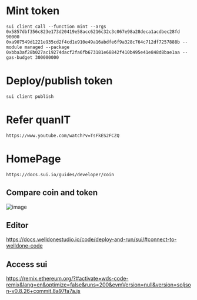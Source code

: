 # Mint token
```
sui client call --function mint --args 0x5857dbf356c823e173d20419e58acc6216c32c3c067e98a28deca1acdbec28fd 90000 0xa907549d1221e935cd2f4cd1e910e49a16abdfe6f9a328c764c712df7257888b --module managed --package 0xbba3af28b027ac19274dacf2fa6fb673181e68842f410b495e41e848d8bae1aa --gas-budget 300000000
```

# Deploy/publish token
```
sui client publish
```

# Refer quanIT
```
https://www.youtube.com/watch?v=TsFkES2FCZQ
```

# HomePage
```
https://docs.sui.io/guides/developer/coin
```

## Compare coin and token
![image](https://github.com/user-attachments/assets/7ccb50c0-85bf-4c50-add7-90927ceffa1a)

## Editor
https://docs.welldonestudio.io/code/deploy-and-run/sui/#connect-to-welldone-code

## Access sui
https://remix.ethereum.org/?#activate=wds-code-remix&lang=en&optimize=false&runs=200&evmVersion=null&version=soljson-v0.8.26+commit.8a97fa7a.js
